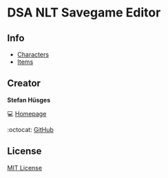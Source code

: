 DSA NLT Savegame Editor
=======================

## Info

* [Characters][3]
* [Items][4]

## Creator

**Stefan Hüsges**

:computer: [Homepage][1]

:octocat: [GitHub][2]

## License

[MIT License](LICENSE)

[1]: http://www.mpcx.net
[2]: https://github.com/tronsha
[3]: http://nlt-hilfe.crystals-dsa-foren.de/page.php?25
[4]: http://nlt-hilfe.crystals-dsa-foren.de/page.php?24
